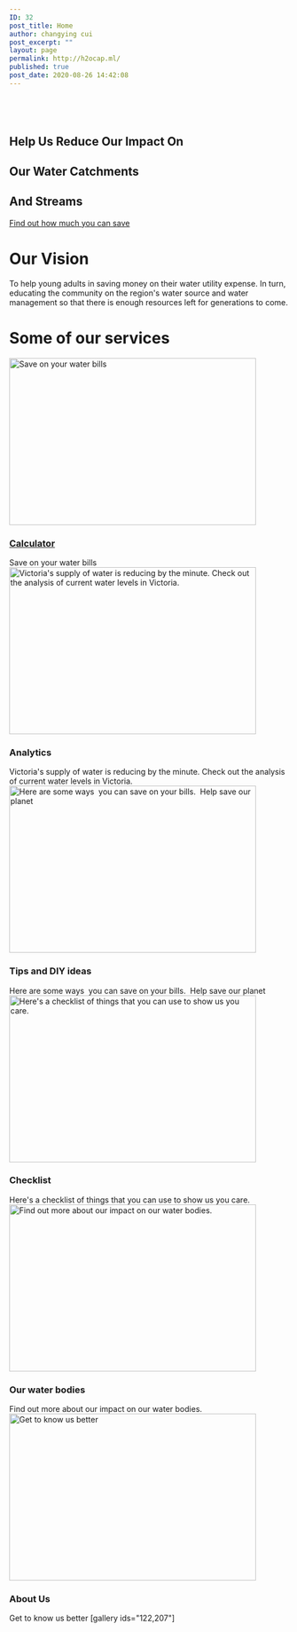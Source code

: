 ```yaml
---
ID: 32
post_title: Home
author: changying cui
post_excerpt: ""
layout: page
permalink: http://h2ocap.ml/
published: true
post_date: 2020-08-26 14:42:08
---
```

<!-- wp:themify-builder/canvas /-->

<!-- wp:paragraph -->
<p></p>
<!-- /wp:paragraph --><!--themify_builder_static--><h2> </h2> <h2><strong>Help Us Reduce </strong><strong>Our Impact On </strong></h2> <h2><strong>Our Water Catchments </strong></h2> <h2><strong>And Streams</strong></h2>
<a href="http://h2ocap.ml/calculator/" > Find out how much you can save </a>

<h1>Our Vision<br/></h1>
To help young adults in saving money on their water utility expense. In turn, educating the community on the region's water source and water management so that there is enough resources left for generations to come.

<h1>Some of our services<br/></h1>
<a href="http://h2ocap.ml/calculator" > <img loading="lazy" src="http://h2ocap.ml/wp-content/uploads/2020/08/concept-economy-with-piggy-bank-calculator_23-2148525309-445x301.jpg" width="445" height="301" title="Calculator" alt="Save on your water bills" /> </a> <h3> <a href="http://h2ocap.ml/calculator" > Calculator </a> </h3> Save on your water bills
<img loading="lazy" src="http://h2ocap.ml/wp-content/uploads/2020/08/chart-2785962_1920-1024x678-445x301.jpg" width="445" height="301" title="Analytics" alt="Victoria&#039;s supply of water is reducing by the minute. Check out the analysis of current water levels in Victoria." /> <h3> Analytics </h3> Victoria's supply of water is reducing by the minute. Check out the analysis of current water levels in Victoria.
<img loading="lazy" src="http://h2ocap.ml/wp-content/uploads/2020/08/diy-617763_1920-1024x683-445x301.jpg" width="445" height="301" title="Tips and DIY ideas" alt="Here are some ways  you can save on your bills.  Help save our planet" /> <h3> Tips and DIY ideas </h3> Here are some ways  you can save on your bills.  Help save our planet
<img loading="lazy" src="http://h2ocap.ml/wp-content/uploads/2020/08/316915-P8VD0O-226-1024x683-445x301.jpg" width="445" height="301" title="Checklist" alt="Here&#039;s a checklist of things that you can use to show us you care." /> <h3> Checklist </h3> Here's a checklist of things that you can use to show us you care.
<img loading="lazy" src="http://h2ocap.ml/wp-content/uploads/2020/08/9312-1024x819-445x301.jpg" width="445" height="301" title="Our water bodies" alt="Find out more about our impact on our water bodies." /> <h3> Our water bodies </h3> Find out more about our impact on our water bodies.
<img loading="lazy" src="http://h2ocap.ml/wp-content/uploads/2020/08/155638-OUET39-141-1024x684-445x301.jpg" width="445" height="301" title="About Us" alt="Get to know us better" /> <h3> About Us </h3> Get to know us better
[gallery ids="122,207"]<!--/themify_builder_static-->